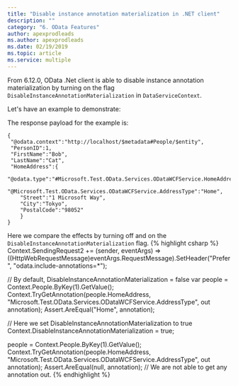```yaml
---
title: "Disable instance annotation materialization in .NET client"
description: ""
category: "6. OData Features"
author: apexprodleads
ms.author: apexprodleads
ms.date: 02/19/2019
ms.topic: article
ms.service: multiple
---
```


From 6.12.0, OData .Net client is able to disable instance annotation materialization by turning on the flag `DisableInstanceAnnotationMaterialization` in `DataServiceContext`.

Let's have an example to demonstrate:

The response payload for the example is:

    {
     "@odata.context":"http://localhost/$metadata#People/$entity",
     "PersonID":1,
     "FirstName":"Bob",
     "LastName":"Cat",
     "HomeAddress":{
        "@odata.type":"#Microsoft.Test.OData.Services.ODataWCFService.HomeAddress",
        "@Microsoft.Test.OData.Services.ODataWCFService.AddressType":"Home",
        "Street":"1 Microsoft Way",
        "City":"Tokyo",
        "PostalCode":"98052"
        }
    }

Here we compare the effects by turning off and on the `DisableInstanceAnnotationMaterialization` flag.
{% highlight csharp %}
Context.SendingRequest2 += (sender, eventArgs) => ((HttpWebRequestMessage)eventArgs.RequestMessage).SetHeader("Prefer", "odata.include-annotations=*");

// By default, DisableInstanceAnnotationMaterialization = false
var people = Context.People.ByKey(1).GetValue();
Context.TryGetAnnotation<string>(people.HomeAddress, "Microsoft.Test.OData.Services.ODataWCFService.AddressType", out annotation);
Assert.AreEqual("Home", annotation);

// Here we set DisableInstanceAnnotationMaterialization to true
Context.DisableInstanceAnnotationMaterialization = true;

people = Context.People.ByKey(1).GetValue();
Context.TryGetAnnotation<string>(people.HomeAddress, "Microsoft.Test.OData.Services.ODataWCFService.AddressType", out annotation);
Assert.AreEqual(null, annotation);        // We are not able to get any annotation out. 
{% endhighlight %}

